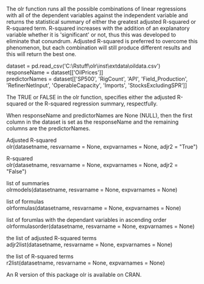 The olr function runs all the possible combinations of linear regressions with all of the
dependent variables against the independent variable and returns the statistical summary
of either the greatest adjusted R-squared or R-squared term. R-squared increases 
with the addition of an explanatory variable whether it is 'significant' or not, thus this was developed to eliminate that conundrum. 
Adjusted R-squared is preferred to overcome this phenomenon, but each combination will still produce different results and this will
return the best one.


dataset = pd.read_csv('C:\Rstuff\olr\inst\extdata\oildata.csv') <br />
responseName = dataset[['OilPrices']] <br />
predictorNames = dataset[['SP500', 'RigCount', 'API', 'Field_Production', 'RefinerNetInput', 'OperableCapacity', 'Imports', 'StocksExcludingSPR']] <br />

The TRUE or FALSE in the olr function, specifies either the adjusted R-squared or the R-squared regression summary, respectfully.

When responseName and predictorNames are None (NULL), then the first column in the dataset is set as the responseName and the remaining columns are the predictorNames.

Adjusted R-squared <br />
olr(datasetname, resvarname = None, expvarnames = None, adjr2 = "True")

R-squared <br />
olr(datasetname, resvarname = None, expvarnames = None, adjr2 = "False")

list of summaries <br />
olrmodels(datasetname, resvarname = None, expvarnames = None)

list of formulas <br />
olrformulas(datasetname, resvarname = None, expvarnames = None)

list of forumlas with the dependant variables in ascending order <br />
olrformulasorder(datasetname, resvarname = None, expvarnames = None)

the list of adjusted R-squared terms <br />
adjr2list(datasetname, resvarname = None, expvarnames = None)

the list of R-squared terms <br />
r2list(datasetname, resvarname = None, expvarnames = None)

An R version of this package olr is available on CRAN.
